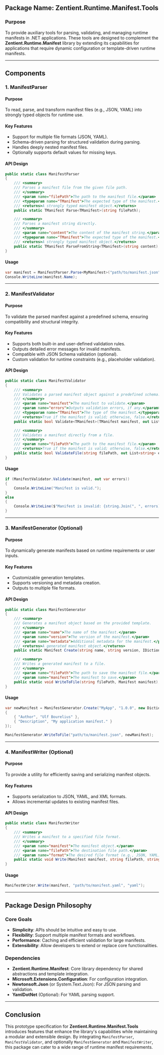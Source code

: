 ## **Package Name**: Zentient.Runtime.Manifest.Tools

### **Purpose**
To provide auxiliary tools for parsing, validating, and managing runtime manifests in .NET applications. These tools are designed to complement the **Zentient.Runtime.Manifest** library by extending its capabilities for applications that require dynamic configuration or template-driven runtime manifests.

---

## **Components**

### **1. ManifestParser**
#### **Purpose**
To read, parse, and transform manifest files (e.g., JSON, YAML) into strongly typed objects for runtime use.

#### **Key Features**
- Support for multiple file formats (JSON, YAML).
- Schema-driven parsing for structured validation during parsing.
- Handles deeply nested manifest files.
- Optionally supports default values for missing keys.

#### **API Design**
```csharp
public static class ManifestParser
{
    /// <summary>
    /// Parses a manifest file from the given file path.
    /// </summary>
    /// <param name="filePath">The path to the manifest file.</param>
    /// <typeparam name="TManifest">The expected type of the manifest.</typeparam>
    /// <returns>A strongly typed manifest object.</returns>
    public static TManifest Parse<TManifest>(string filePath);

    /// <summary>
    /// Parses a manifest string directly.
    /// </summary>
    /// <param name="content">The content of the manifest string.</param>
    /// <typeparam name="TManifest">The expected type of the manifest.</typeparam>
    /// <returns>A strongly typed manifest object.</returns>
    public static TManifest ParseFromString<TManifest>(string content);
}
```

#### **Usage**
```csharp
var manifest = ManifestParser.Parse<MyManifest>("path/to/manifest.json");
Console.WriteLine(manifest.Name);
```

---

### **2. ManifestValidator**
#### **Purpose**
To validate the parsed manifest against a predefined schema, ensuring compatibility and structural integrity.

#### **Key Features**
- Supports both built-in and user-defined validation rules.
- Outputs detailed error messages for invalid manifests.
- Compatible with JSON Schema validation (optional).
- Custom validation for runtime constraints (e.g., placeholder validation).

#### **API Design**
```csharp
public static class ManifestValidator
{
    /// <summary>
    /// Validates a parsed manifest object against a predefined schema.
    /// </summary>
    /// <param name="manifest">The manifest to validate.</param>
    /// <param name="errors">Outputs validation errors, if any.</param>
    /// <typeparam name="TManifest">The type of the manifest.</typeparam>
    /// <returns>True if the manifest is valid; otherwise, false.</returns>
    public static bool Validate<TManifest>(TManifest manifest, out List<string> errors);

    /// <summary>
    /// Validates a manifest directly from a file.
    /// </summary>
    /// <param name="filePath">The path to the manifest file.</param>
    /// <returns>True if the manifest is valid; otherwise, false.</returns>
    public static bool ValidateFile(string filePath, out List<string> errors);
}
```

#### **Usage**
```csharp
if (ManifestValidator.Validate(manifest, out var errors))
{
    Console.WriteLine("Manifest is valid.");
}
else
{
    Console.WriteLine($"Manifest is invalid: {string.Join(", ", errors)}");
}
```

---

### **3. ManifestGenerator (Optional)**
#### **Purpose**
To dynamically generate manifests based on runtime requirements or user inputs.

#### **Key Features**
- Customizable generation templates.
- Supports versioning and metadata creation.
- Outputs to multiple file formats.

#### **API Design**
```csharp
public static class ManifestGenerator
{
    /// <summary>
    /// Generates a manifest object based on the provided template.
    /// </summary>
    /// <param name="name">The name of the manifest.</param>
    /// <param name="version">The version of the manifest.</param>
    /// <param name="metadata">Additional metadata for the manifest.</param>
    /// <returns>A generated manifest object.</returns>
    public static Manifest Create(string name, string version, IDictionary<string, string> metadata);

    /// <summary>
    /// Writes a generated manifest to a file.
    /// </summary>
    /// <param name="filePath">The path to save the manifest file.</param>
    /// <param name="manifest">The manifest to save.</param>
    public static void WriteToFile(string filePath, Manifest manifest);
}
```

#### **Usage**
```csharp
var newManifest = ManifestGenerator.Create("MyApp", "1.0.0", new Dictionary<string, string>
{
    { "Author", "Ulf Bourelius" },
    { "Description", "My application manifest." }
});

ManifestGenerator.WriteToFile("path/to/manifest.json", newManifest);
```

---

### **4. ManifestWriter (Optional)**
#### **Purpose**
To provide a utility for efficiently saving and serializing manifest objects.

#### **Key Features**
- Supports serialization to JSON, YAML, and XML formats.
- Allows incremental updates to existing manifest files.

#### **API Design**
```csharp
public static class ManifestWriter
{
    /// <summary>
    /// Writes a manifest to a specified file format.
    /// </summary>
    /// <param name="manifest">The manifest object.</param>
    /// <param name="filePath">The destination file path.</param>
    /// <param name="format">The desired file format (e.g., JSON, YAML).</param>
    public static void Write(Manifest manifest, string filePath, string format);
}
```

#### **Usage**
```csharp
ManifestWriter.Write(manifest, "path/to/manifest.yaml", "yaml");
```

---

## **Package Design Philosophy**

### **Core Goals**
- **Simplicity**: APIs should be intuitive and easy to use.
- **Flexibility**: Support multiple manifest formats and workflows.
- **Performance**: Caching and efficient validation for large manifests.
- **Extensibility**: Allow developers to extend or replace core functionalities.

### **Dependencies**
- **Zentient.Runtime.Manifest**: Core library dependency for shared abstractions and template integration.
- **Microsoft.Extensions.Configuration**: For configuration integration.
- **Newtonsoft.Json** (or System.Text.Json): For JSON parsing and validation.
- **YamlDotNet** (Optional): For YAML parsing support.

---

## **Conclusion**
This prototype specification for **Zentient.Runtime.Manifest.Tools** introduces features that enhance the library's capabilities while maintaining a modular and extensible design. By integrating `ManifestParser`, `ManifestValidator`, and optionally `ManifestGenerator` and `ManifestWriter`, this package can cater to a wide range of runtime manifest requirements.
